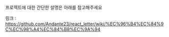 프로젝트에 대한 간단한  설명은  아래를 참고해주세요 

링크 :  https://github.com/Andante23/react_letter/wiki/%EC%96%B4%EC%84%9C%EC%98%A4%EC%84%B8%EC%9A%94
